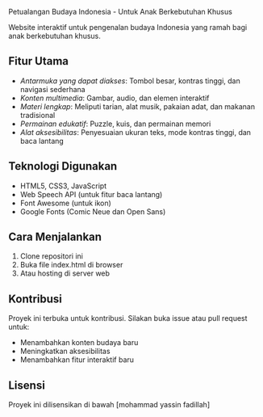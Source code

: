  Petualangan Budaya Indonesia - Untuk Anak Berkebutuhan Khusus

Website interaktif untuk pengenalan budaya Indonesia yang ramah bagi anak berkebutuhan khusus.

## Fitur Utama

- *Antarmuka yang dapat diakses*: Tombol besar, kontras tinggi, dan navigasi sederhana
- *Konten multimedia*: Gambar, audio, dan elemen interaktif
- *Materi lengkap*: Meliputi tarian, alat musik, pakaian adat, dan makanan tradisional
- *Permainan edukatif*: Puzzle, kuis, dan permainan memori
- *Alat aksesibilitas*: Penyesuaian ukuran teks, mode kontras tinggi, dan baca lantang

## Teknologi Digunakan

- HTML5, CSS3, JavaScript
- Web Speech API (untuk fitur baca lantang)
- Font Awesome (untuk ikon)
- Google Fonts (Comic Neue dan Open Sans)

## Cara Menjalankan

1. Clone repositori ini
2. Buka file index.html di browser
3. Atau hosting di server web

## Kontribusi

Proyek ini terbuka untuk kontribusi. Silakan buka issue atau pull request untuk:
- Menambahkan konten budaya baru
- Meningkatkan aksesibilitas
- Menambahkan fitur interaktif baru

## Lisensi

Proyek ini dilisensikan di bawah [mohammad yassin fadillah]
